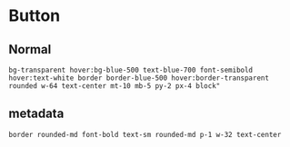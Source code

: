 # Button

## Normal

```
bg-transparent hover:bg-blue-500 text-blue-700 font-semibold hover:text-white border border-blue-500 hover:border-transparent rounded w-64 text-center mt-10 mb-5 py-2 px-4 block"
```

## metadata

```
border rounded-md font-bold text-sm rounded-md p-1 w-32 text-center
```
